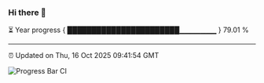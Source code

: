 ### Hi there 👋

⏳ Year progress { ███████████████████████▁▁▁▁▁▁▁ } 79.01 %

---

⏰ Updated on Thu, 16 Oct 2025 09:41:54 GMT

![Progress Bar CI](https://github.com/IshwaranRudhara/GIT-ACTION/workflows/Progress%20Bar%20CI/badge.svg)
